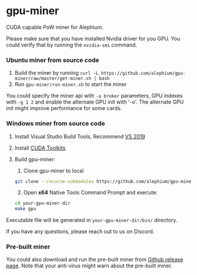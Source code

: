 # gpu-miner

CUDA capable PoW miner for Alephium.

Please make sure that you have installed Nvidia driver for you GPU. You could verify that by running the `nvidia-smi` command.

### Ubuntu miner from source code

1. Build the miner by running `curl -L https://github.com/alephium/gpu-miner/raw/master/get-miner.sh | bash`
2. Run `gpu-miner/run-miner.sh` to start the miner

You could specify the miner api with `-a broker` parameters, GPU indexes with `-g 1 2` and enable the alternate GPU init with '-o'. The alternate GPU init might improve performance for some cards.

### Windows miner from source code

1. Install Visual Studio Build Tools, Recommend [VS 2019](https://visualstudio.microsoft.com/vs/older-downloads/#visual-studio-2019-and-other-products)
2. Install [CUDA Toolkits](https://developer.nvidia.com/cuda-downloads?target_os=Windows&target_arch=x86_64)
3. Build gpu-miner:
   1. Clone gpu-miner to local

   ``` sh
   git clone --recurse-submodules https://github.com/alephium/gpu-miner.git
   ```
   2. Open **x64** Native Tools Command Prompt and execute:

   ```sh
   cd your-gpu-miner-dir
   make gpu
   ```

Executable file will be generated in `your-gpu-miner-dir/bin/` directory.

If you have any questions, please reach out to us on Discord.

### Pre-built miner

You could also download and run the pre-built miner from [Github release page](https://github.com/alephium/gpu-miner/releases). Note that your anti-virus might warn about the pre-built miner.
